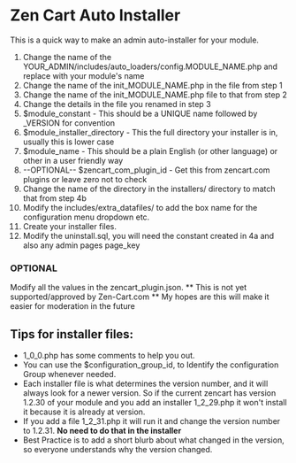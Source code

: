 # Zen Cart Auto Installer

This is a quick way to make an admin auto-installer for your module.

1. Change the name of the YOUR_ADMIN/includes/auto_loaders/config.MODULE_NAME.php and replace with your module's name
2. Change the name of the init_MODULE_NAME.php in the file from step 1
3. Change the name of the init_MODULE_NAME.php file to that from step 2
4. Change the details in the file you renamed in step 3
  1. $module_constant - This should be a UNIQUE name followed by _VERSION for convention
  2. $module_installer_directory - This the full directory your installer is in, usually this is lower case
  3. $module_name - This should be a plain English (or other language) or other in a user friendly way
  4. --OPTIONAL-- $zencart_com_plugin_id - Get this from zencart.com plugins or leave zero not to check
5. Change the name of the directory in the installers/ directory to match that from step 4b
6. Modify the includes/extra_datafiles/ to add the box name for the configuration menu dropdown etc.
7. Create your installer files.  
8. Modify the uninstall.sql, you will need the constant created in 4a and also any admin pages page_key

### OPTIONAL 
Modify all the values in the zencart_plugin.json. 
** This is not yet supported/approved by Zen-Cart.com **
My hopes are this will make it easier for moderation in the future


## Tips for installer files:

* 1_0_0.php has some comments to help you out.
* You can use the $configuration_group_id, to Identify the configuration Group whenever needed.
* Each installer file is what determines the version number, and it will always look for a newer version. So if the current zencart has version 1.2.30 of your module and you add an installer 1_2_29.php it won't install it because it is already at version.
* If you add a file 1_2_31.php it will run it and change the version number to 1.2.31. **No need to do that in the installer**
* Best Practice is to add a short blurb about what changed in the version, so everyone understands why the version changed.

